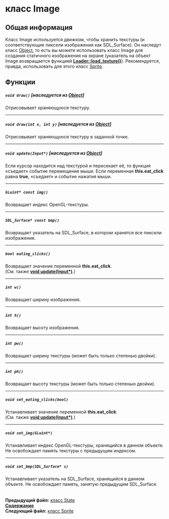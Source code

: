 ﻿# класс Image

## Общая информация

Класс Image используется движком, чтобы хранить текстуры (и соответствующие пиксели изображения как SDL_Surface). Он наследут класс [Object](04_Object.md), то есть вы можете использовать класс Image для создания статичного изображения на экране (указатель на объект Image возвращается функцией **[Loader::load_texture()](09_Loader.md#image-load_texturestring-filename-bool-keep_surface--true)**). Рекомендуется, правда, использовать для этого класс [Sprite](13_Sprite.md).

## Функции

##### `void draw()` [наследуется из [Object](04_Object.md#void-draw)]
Отрисовывает храняющуюся текстуру.  

----
##### `void draw(int x, int y)` [наследуется из [Object](04_Object.md#void-drawint-x-int-y)]
Отрисовывает храняющуюся текстуру в заданной точке.  

----
##### `void update(Input*)` [наследуется из [Object](04_Object.md#void-updateinput)]
Если курсор находится над текстурой и пересекает её, то функция «съедает» событие перемещения мыши. Если переменная **this.eat_click** равна **true**, «съедает» и событие нажатия мыши.  

----
##### `GLuint* const img()`
Возвращает индекс OpenGL-текстуры.  

----
##### `SDL_Surface* const bmp()`
Возвращает указатель на SDL_Surface, в котором хранятся все пиксели изображения.  

----
##### `bool eating_clicks()`
Возвращает значение переменной **this.eat_click**.  
(См. также **[void update(Input*)](12_Image.md#void-updateinput-inherited-from-object)**.)  

----
##### `int w()`
Возвращает ширину изображения.  

----
##### `int h()`
Возвращает высоту изображения. 

----
##### `int pw()`
Возвращает ширину текстуры (может быть только степенью двойки).  

----
##### `int ph()`
Возвращает высоту текстуры (может быть только степенью двойки).  

----
##### `void set_eating_clicks(bool)`
Устанавливает значение переменной **this.eat_click**.  
(См. также **[void update(Input*)](12_Image.md#void-updateinput-inherited-from-object)**.)  

----
##### `void set_img(GLuint*)`
Устанавливает индекс OpenGL-текстуры, хранящийся в данном объекте. Не освобождает память текстуры с предыдущим индексом.  

----
##### `void set_bmp(SDL_Surface* s)`
Устанавливает указатель на SDL_Surface, хранящийся в данном объекте. Не освобождает память, занятую предыдущим SDL_Surface.  
   
   
**Предыдущий файл:** [класс State](11_State.md)  
**[Содержание](00_Contents.md)**  
**Следующий файл:** [класс Sprite](13_Sprite.md)